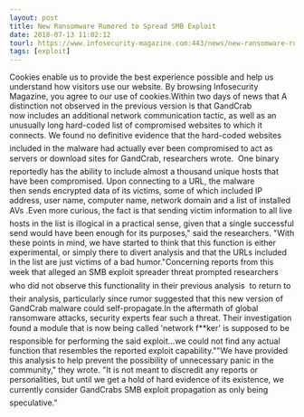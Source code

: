 ```yaml
---
layout: post
title: New Ransomware Rumored to Spread SMB Exploit
date: 2018-07-13 11:02:12
tourl: https://www.infosecurity-magazine.com:443/news/new-ransomware-rumored-to-spread/
tags: [exploit]
---
```

Cookies enable us to provide the best experience possible and help us understand how visitors use our website. By browsing Infosecurity Magazine, you agree to our use of cookies.Within two days of news that A distinction not observed in the previous version is that GandCrab now includes an additional network communication tactic, as well as an unusually long hard-coded list of compromised websites to which it connects. We found no definitive evidence that the hard-coded websites included in the malware had actually ever been compromised to act as servers or download sites for GandCrab, researchers wrote.  One binary reportedly has the ability to include almost a thousand unique hosts that have been compromised. Upon connecting to a URL, the malware then sends encrypted data of its victims, some of which included IP address, user name, computer name, network domain and a list of installed AVs .Even more curious, the fact is that sending victim information to all live hosts in the list is illogical in a practical sense, given that a single successful send would have been enough for its purposes," said the researchers. "With these points in mind, we have started to think that this function is either experimental, or simply there to divert analysis and that the URLs included in the list are just victims of a bad humor."Concerning reports from this week that alleged an SMB exploit spreader threat prompted researchers  who did not observe this functionality in their previous analysis  to return to their analysis, particularly since rumor suggested that this new version of GandCrab malware could self-propagate.In the aftermath of global ransomware attacks, security experts fear such a threat. Their investigation found a module that is now being called 'network f**ker' is supposed to be responsible for performing the said exploit...we could not find any actual function that resembles the reported exploit capability.""We have provided this analysis to help prevent the possibility of unnecessary panic in the community," they wrote. "It is not meant to discredit any reports or personalities, but until we get a hold of hard evidence of its existence, we currently consider GandCrabs SMB exploit propagation as only being speculative."